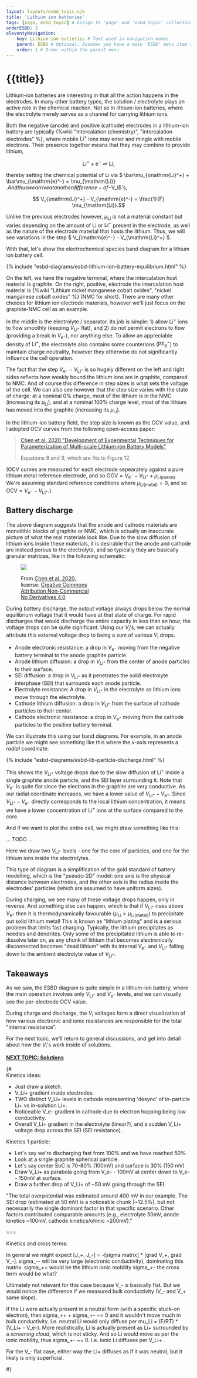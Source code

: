 ```yaml
---
layout: layouts/esbd_topic.njk
title: 'Lithium ion batteries'
tags: [page, esbd_topic] # Assign to 'page' and 'esbd_topic' collections
orderESBD: 3
eleventyNavigation:
    key: Lithium ion batteries # Text used in navigation menus
    parent: ESBD # Optional: Assumes you have a main 'ESBD' menu item defined elsewhere
    order: 1 # Order within the parent menu
---
```


# {{title}}

Lithium-ion batteries are interesting in that all the action happens in the electrodes. In many other battery types, the solution / electrolyte plays an active role in the chemical reaction. Not so in lithium-ion batteries, where the electrolyte merely serves as a channel for carrying lithium ions.

Both the negative (anode) and positive (cathode) electrodes in a lithium-ion battery are typically {%wiki "Intercalation (chemistry)", "intercalation electrodes" %}, where mobile $\mathrm{Li}^+$ ions may enter and mingle with mobile electrons. Their presence together means that they may combine to provide lithium,

$$ \mathrm{Li}^+ + \mathrm{e}^- \rightleftharpoons \mathrm{Li} , $$

thereby setting the chemical potential of $\mathrm{Li}$ via $ \bar\mu_{\mathrm{Li}^+} + \bar\mu_{\mathrm{e}^-} = \mu_{\mathrm{Li}} $. And thus we arrive at another difference-of-$V_i$'s, 

$$ V_{\mathrm{Li}^+} - V_{\mathrm{e}^-} =  \frac{1}{F} \mu_{\mathrm{Li}}.$$

Unlike the previous electrodes however, $\mu_{\mathrm{Li}}$ is not a material constant but varies depending on the amount of $\mathrm{Li}$ or $\mathrm{Li}^+$ present in the electrode, as well as the nature of the electrode material that hosts the lithium. Thus, we will see variations in the step $ V_{\mathrm{e}^-} - V_{\mathrm{Li}^+} $.

With that, let's show the electrochemical species band diagram for a lithium ion battery cell:

{% include "esbd-diagrams/esbd-lithium-ion-battery-equilibrium.html" %}

On the left, we have the negative terminal, where the intercalation host material is graphite. On the right, positive, electrode the intercalation host material is {%wiki "Lithium nickel manganese cobalt oxides", "nickel manganese cobalt oxides" %} (NMC for short). There are many other choices for lithium ion electrode materials, however we'll just focus on the graphite-NMC cell as an example.

In the middle is the electrolyte / separator. Its job is simple: 1) allow $\mathrm{Li}^+$ ions to flow smoothly (keeping $V_{\mathrm{Li}^+}$ flat), and 2) do not permit electrons to flow (providing a break in $V_{\mathrm{e}^-}$), nor anything else. To allow an appreciable density of $\mathrm{Li}^+$, the electrolyte also contains some counterions ($\mathrm{PF}_6^-$) to maintain charge neutrality, however they otherwise do not significantly influence the cell operation.

The fact that the step $V_{\mathrm{e}^-} - V_{\mathrm{Li}^+}$ is so hugely different on the left and right sides reflects how weakly bound the lithium ions are in graphite, compared to NMC. And of course this difference in step sizes is what sets the voltage of the cell. We can also see however that the step size varies with the state of charge: at a nominal 0% charge, most of the lithium is in the NMC (increasing its $\mu_{\mathrm{Li}}$), and at a nominal 100% charge level, most of the lithium has moved into the graphite (increasing its $\mu_{\mathrm{Li}}$).

In the lithium-ion battery field, the step size is known as the OCV value, and I adopted OCV curves from the following open-access paper:

> [Chen et al. 2020 "Development of Experimental Techniques for Parameterization of Multi-scale Lithium-ion Battery Models"](https://dx.doi.org/10.1149/1945-7111/ab9050)
>
> Equations 8 and 9, which are fits to Figure 12.

(OCV curves are measured for each electrode sepearately against a pure lithium metal reference electrode, and so $\mathrm{OCV} = V_{\mathrm{e}^-} - V_{\mathrm{Li}^+} + \mu_{\mathrm{Li(metal)}}$. We're assuming standard reference conditions where $\mu_{\mathrm{Li(metal)}}=0$, and so $\mathrm{OCV} = V_{\mathrm{e}^-} - V_{\mathrm{Li}^+}$.)

## Battery discharge

The above diagram suggests that the anode and cathode materials are monolithic blocks of graphite or NMC, which is actually an inaccurate picture of what the real materials look like. Due to the slow diffusion of lithium ions inside these materials, it is desirable that the anode and cathode are instead porous to the electrolyte, and so typically they are basically granular matrices, like in the following schematic:

<figure class="demo-container" style="max-width: 200px">
<img src="/esbd/img/chen2020_fig1_schematic.jpg" style="max-width:100%"/>

<figcaption>

From [Chen et al. 2020](https://dx.doi.org/10.1149/1945-7111/ab9050), license: [Creative Commons Attribution Non-Commercial No Derivatives 4.0](http://creativecommons.org/licenses/by-nc-nd/4.0/)

</figcaption>
</figure>

During battery discharge, the output voltage always drops below the normal equilibrium voltage that it would have at that state of charge. For rapid discharges that would discharge the entire capacity in less than an hour, the voltage drops can be quite significant. Using our $V_i$'s, we can actually attribute this external voltage drop to being a sum of various $V_i$ drops.

* Anode electronic resistance: a drop in $V_{\mathrm{e}^-}$ moving from the negative battery terminal to the anode graphite particle.
* Anode lithium diffusion: a drop in $V_{\mathrm{Li}^+}$ from the center of anode particles to their surface.
* SEI diffusion: a drop in $V_{\mathrm{Li}^+}$ as it penetrates the solid electrolyte interphase (SEI) that surrounds each anode particle.
* Electrolyte resistance: A drop in $V_{\mathrm{Li}^+}$ in the electrolyte as lithium ions move through the electrolyte.
* Cathode lithium diffusion: a drop in $V_{\mathrm{Li}^+}$ from the surface of cathode particles to their center.
* Cathode electronic resistance: a drop in $V_{\mathrm{e}^-}$ moving from the cathode particles to the positive battery terminal.

We can illustrate this using our band diagrams. For example, in an anode particle we might see something like this where the $x$-axis represents a *radial* coordinate:

{% include "esbd-diagrams/esbd-lib-particle-discharge.html" %}

This shows the $V_{\mathrm{Li}^+}$ voltage drops due to the slow diffusion of $\mathrm{Li}^+$ inside a single graphite anode particle, and the SEI layer surrounding it. Note that $V_{\mathrm{e}^-}$ is quite flat since the electrons in the graphite are very conductive. As our radial coordinate increases, we have a lower value of $V_{\mathrm{Li}^+} - V_{\mathrm{e}^-}$. Since $V_{\mathrm{Li}^+} - V_{\mathrm{e}^-}$ directly corresponds to the local lithium concentration, it means we have a lower concentration of $\mathrm{Li}^+$ ions at the surface compared to the core.

And if we want to plot the entire cell, we might draw something like this:

... TODO ...

Here we draw two $V_{\mathrm{Li}^+}$ levels - one for the core of particles, and one for the lithium ions inside the electrolytes.

This type of diagram is a simplification of the gold standard of battery modelling, which is the "pseudo-2D" model: one axis is the physical distance between electrodes, and the other axis is the radius inside the electrodes' particles (which are assumed to have uniform sizes).

During charging, we see many of these voltage drops happen, only in reverse. And something else can happen, which is that if $V_{\mathrm{Li}^+}$ rises above $V_{\mathrm{e}^-}$ then it is thermodynamically favourable ($\mu_{\mathrm{Li}} > \mu_{\mathrm{Li(metal)}}$) to precipitate out solid lithium metal! This is known as "lithium plating" and is a serious problem that limits fast charging. Typically, the lithium precipitates as needles and dendrites. Only some of the precipitated lithium is able to re-dissolve later on, as any chunk of lithium that becomes electronically disconnected becomes "dead lithium" with its internal $V_{\mathrm{e}^-}$ and $V_{\mathrm{Li}^+}$ falling down to the ambient electrolyte value of $V_{\mathrm{Li}^+}$.

## Takeaways

As we saw, the ESBD diagram is quite simple in a lithium-ion battery, where the main operation involves only $V_{\mathrm{Li}^+}$ and $V_{\mathrm{e}^-}$ levels, and we can visually see the per-electrode OCV value.

During charge and discharge, the $V_i$ voltages form a direct visualization of how various electronic and ionic resistances are responsible for the total "internal resistance".

For the next topic, we'll return to general discussions, and get into detail about how the $V_i$'s work inside of solutions.

[**NEXT TOPIC: Solutions**](../solutions/)

{#   
Kinetics ideas:
- Just draw a sketch.
- V_Li+ gradient inside electrodes.
- TWO distinct V_Li+ levels in cathode representing 'desync' of in-particle Li+ vs in-solution Li+.
- Noticeable V_e- gradient in cathode due to electron hopping being low conductivity.
- Overall V_Li+ gradient in the electrolyte (linear?), and a sudden V_Li+ voltage drop across the SEI (SEI resistance).

Kinetics 1 particle:
- Let's say we're discharging fast from 100% and we have reached 50%.
- Look at a single graphite spherical particle.
- Let's say center SoC is 70-80% (100mV) and surface is 30% (150 mV)
- Draw V_Li+ as parabola going from V_e- - 100mV at center down to V_e- - 150mV at surface.
- Draw a further drop of V_Li+ of ~50 mV going through the SEI.

"The total overpotential was estimated around 400 mV in our example. The SEI drop (estimated at 50 mV) is a noticeable chunk (~12.5%), but not necessarily the single dominant factor in that specific scenario. Other factors contributed comparable amounts (e.g., electrolyte 50mV, anode kinetics ~100mV, cathode kinetics/ohmic ~200mV)."



===

Kinetics and cross terms:

In general we might expect [J_+, J_-] = -[sigma matrix] * [grad V_+, grad V_-].
sigma_-- will be very large (electronic conductivity), dominating this matrix.
sigma_++ would be the lithium ionic mobility
sigma_+- the cross term would be what?

Ultimately not relevant for this case because V_- is basically flat.
But we would notice the difference if we measured bulk conductivity (V_- and V_+ same slope).

If the Li were actually present in a neutral form (with a specific stuck-on electron), then sigma_++ + sigma_+- ~= 0 and it wouldn't move much in bulk conductivity.
I.e. neutral Li would only diffuse per mu_Li = (F/RT) * (V_Li+ - V_e-).
More realistically, Li is actually present as Li+ surrounded by a *screening cloud*, which is not sticky. And so Li would move as per the ionic mobility, thus sigma_+- ~= 0.
I.e. ionic Li diffuses per V_Li+ .

For the V_- flat case, either way the Li+ diffuses as if it was neutral, but it likely is only superficial.

#}